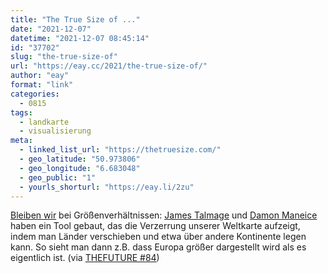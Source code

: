 ```yaml
---
title: "The True Size of ..."
date: "2021-12-07"
datetime: "2021-12-07 08:45:14"
id: "37702"
slug: "the-true-size-of"
url: "https://eay.cc/2021/the-true-size-of/"
author: "eay"
format: "link"
categories:
  - 0815
tags:
  - landkarte
  - visualisierung
meta:
  - linked_list_url: "https://thetruesize.com/"
  - geo_latitude: "50.973806"
  - geo_longitude: "6.683048"
  - geo_public: "1"
  - yourls_shorturl: "https://eay.li/2zu"
---
```


[Bleiben wir](https://eay.cc/2021/emoji-to-scale/) bei Größenverhältnissen: [James Talmage](https://twitter.com/jamestalmage) und [Damon Maneice](https://twitter.com/damaneice) haben ein Tool gebaut, das die Verzerrung unserer Weltkarte aufzeigt, indem man Länder verschieben und etwa über andere Kontinente legen kann. So sieht man dann z.B. dass Europa größer dargestellt wird als es eigentlich ist. (via [THEFUTURE #84](https://steadyhq.com/de/thefuture/posts/e61814bd-8a29-4145-8428-cdad206c1a4b))
